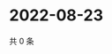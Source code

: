 # 2022-08-23

共 0 条

<!-- BEGIN WEIBO -->
<!-- 最后更新时间 Tue Aug 23 2022 08:37:41 GMT+0800 (China Standard Time) -->

<!-- END WEIBO -->
